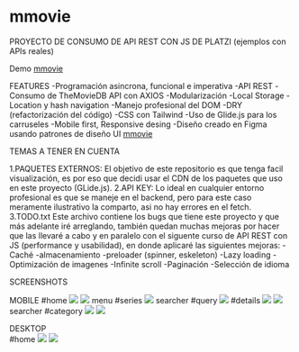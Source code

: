 # mmovie
PROYECTO DE CONSUMO DE API REST CON JS DE PLATZI (ejemplos con APIs reales)

Demo
[mmovie](https://mickyrendon.github.io/mmovie/#home)

FEATURES
-Programación asincrona, funcional e imperativa
-API REST
-Consumo de TheMovieDB API con AXIOS
-Modularización
-Local Storage
-Location y hash navigation
-Manejo profesional del DOM
-DRY (refactorización del código)
-CSS con Tailwind
-Uso de Glide.js para los carruseles
-Mobile first, Responsive desing
-Diseño creado en Figma usando patrones de diseño UI [mmovie](https://www.figma.com/file/0qG6H72TugJszwciU6oKqT/mmovie?type=design&node-id=0%3A1&mode=design&t=5AfRXNkhxfjwWN1G-1)

TEMAS A TENER EN CUENTA

1.PAQUETES EXTERNOS: 
    El objetivo de este repositorio es que tenga facil visualización, es por eso que decidi usar el CDN de los paquetes que uso en este proyecto (GLide.js).
2.API KEY:
    Lo ideal en cualquier entorno profesional es que se maneje en el backend, pero para este caso meramente ilustrativo la comparto, asi no hay errores en el fetch.
3.TODO.txt
    Este archivo contiene los bugs que tiene este proyecto y que más adelante iré arreglando, también quedan muchas mejoras por hacer que las llevaré a cabo y en paralelo con el siguente curso de API REST con JS (performance y usabilidad), en donde aplicaré las siguientes mejoras:
        -Caché
        -almacenamiento
        -preloader (spinner, eskeleton)
        -Lazy loading
        -Optimización de imagenes
        -Infinite scroll
        -Paginación
        -Selección de idioma


SCREENSHOTS

MOBILE
    #home
    <img src="./assets/gallery/1.png">
    <img src="./assets/gallery/2.png">
    menu #series
    <img src="./assets/gallery/3.png">
    searcher #query
    <img src="./assets/gallery/4.png">
    #details
    <img src="./assets/gallery/5.png">
    <img src="./assets/gallery/6.png">
    searcher #category
    <img src="./assets/gallery/7.png">
    <img src="./assets/gallery/8.png">
    
DESKTOP    
    #home
    <img src="./assets/gallery/9.png">
    <img src="./assets/gallery/10.png">